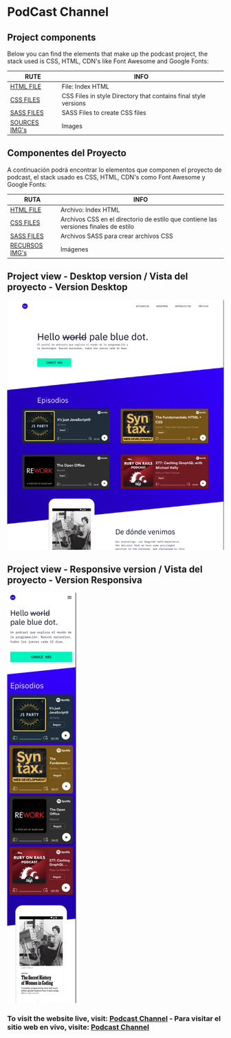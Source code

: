 # PodCast Channel

## Project components

Below you can find the elements that make up the podcast project, the stack used is CSS, HTML, CDN's like Font Awesome and Google Fonts:

|     RUTE                                       | INFO                        |
|------------------------------------------------|-----------------------------|
|[HTML FILE](https://bit.ly/3hliVER)             |File: Index HTML             |
|[CSS FILES](https://bit.ly/3ocwOGS)             |CSS Files in style Directory that contains final style versions  |
|[SASS FILES](https://bit.ly/33GfoZB)            |SASS Files to create CSS files|
|[SOURCES IMG's](https://bit.ly/3flntbP)            |Images|


## Componentes del Proyecto

A continuación podrá encontrar lo elementos que componen el proyecto de podcast, el stack usado es CSS, HTML, CDN's como Font Awesome y Google Fonts:

|     RUTA                                       | INFO                        |
|------------------------------------------------|-----------------------------|
|[HTML FILE](https://bit.ly/3hliVER)             |Archivo: Index HTML             |
|[CSS FILES](https://bit.ly/3ocwOGS)             |Archivos CSS en el directorio de estilo que contiene las versiones finales de estilo  |
|[SASS FILES](https://bit.ly/33GfoZB)            |Archivos SASS para crear archivos CSS|
|[RECURSOS IMG's](https://bit.ly/3flntbP)        |Imágenes|


## Project view - Desktop version / Vista del proyecto - Version Desktop

![Podcast Desktop Version](https://github.com/davidcastellanos/podcast-channel/blob/master/readme_files/podcast_webView.png)


## Project view - Responsive version / Vista del proyecto - Version Responsiva

![Podcast Responsive Version](https://github.com/davidcastellanos/podcast-channel/blob/master/readme_files/podcast_responsiveView_.png)


### To visit the website live, visit: [Podcast Channel](https://davidcastellanos.github.io/) - Para visitar el sitio web en vivo, visite: [Podcast Channel](https://davidcastellanos.github.io/)
